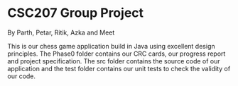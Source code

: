 # CSC207 Group Project 
By Parth, Petar, Ritik, Azka and Meet


This is our chess game application build in Java using excellent design principles. The Phase0 folder contains our CRC cards, our progress report and project specification. The src folder contains the source code of our application and the test folder contains our unit tests to check the validity of our code. 
